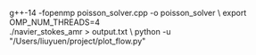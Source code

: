 g++-14 -fopenmp poisson_solver.cpp -o poisson_solver \\
export OMP_NUM_THREADS=4                                  
./navier_stokes_amr > output.txt \\
python -u "/Users/liuyuen/project/plot_flow.py"    
